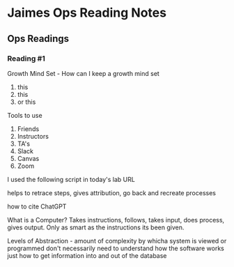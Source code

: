# Jaimes Ops Reading Notes

## Ops Readings

### Reading #1

Growth Mind Set - How can I keep a growth mind set
1. this
2. this
3. or this

Tools to use
1. Friends
2. Instructors
3. TA's
4. Slack
5. Canvas
6. Zoom
   
I used the following script in today's lab
URL

helps to retrace steps, gives attribution, go back and recreate processes

how to cite ChatGPT

What is a Computer? 
Takes instructions, follows, takes input, does process, gives output. Only as smart as the instructions its been given.

Levels of Abstraction - amount of complexity by whicha system is viewed or programmed
don't necessarily need to understand how the software works
just how to get information into and out of the database
